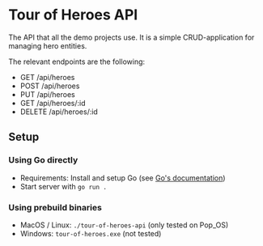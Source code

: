 # Tour of Heroes API

The API that all the demo projects use. It is a simple CRUD-application for managing hero entities.

The relevant endpoints are the following:

- GET /api/heroes
- POST /api/heroes
- PUT /api/heroes
- GET /api/heroes/:id
- DELETE /api/heroes/:id

## Setup

### Using Go directly

- Requirements: Install and setup Go (see [Go's documentation](https://go.dev/doc/install))
- Start server with `go run .`

### Using prebuild binaries

- MacOS / Linux: `./tour-of-heroes-api` (only tested on Pop_OS)
- Windows: `tour-of-heroes.exe` (not tested)
